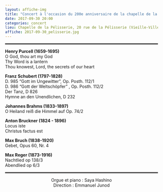 ```yaml
---
layout: affiche-img
title: "Concert à l'occasion du 200e anniversaire de la chapelle de la Pélisserie"
date: 2017-09-30 20:00
categories: concert
lieu: Chapelle de la Pélisserie, 20 rue de la Pélisserie (Vieille-Ville)
affiche: 2017-09-30_pelisserie.jpg
---
```


<hr style="border-top: 3px double #8c8b8b"/>

**Henry Purcell (1659-1695)**  
O God, thou art my God  
Thy Word is a lantern  
Thou knowest, Lord, the secrets of our heart

**Franz Schubert (1797-1828)**  
D. 985 &ldquo;Gott im Ungewitter&rdquo;, Op. Posth. 112/1  
D. 986 &ldquo;Gott der Weltschöpfer&rdquo; , Op. Posth. 112/2  
Der Tanz, D 826  
Hymne an den Unendlichen, D 232

**Johannes Brahms (1833-1897)**  
O Heiland reiß die Himmel auf Op. 74/2

**Anton Bruckner (1824 - 1896)**  
Locus iste  
Christus factus est  

**Max Bruch (1838-1920)**  
Gebet, Opus 60, Nr. 4  

**Max Reger (1873-1916)**  
Nachtlied op 138/3  
Abendlied op 6/3


<hr style="border-top: 3px double #8c8b8b"/>

<p style="text-align: center">
Orgue et piano : Saya Hashino
<br/>
Direction : Emmanuel Junod
</p>
